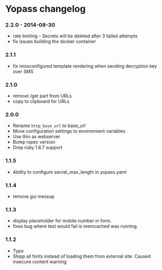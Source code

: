 # Yopass changelog

### 2.2.0 - 2014-08-30

- rate limiting - Secrets will be deleted after 3 failed attempts
- fix issues building the docker container

### 2.1.1

- fix missconfigured template rendering when sending decryption key over SMS

### 2.1.0

- remove /get part from URLs
- copy to clipboard for URLs

### 2.0.0

- Rename `http_base_url` to base_url
- Move configuration settings to environment variables
- Use thin as webserver
- Bump rspec version
- Drop ruby 1.8.7 support

### 1.1.5
- Ability to configure secret_max_length in yopass.yaml

### 1.1.4
- remove gui messup

### 1.1.3

- display placeholder for mobile number in form.
- fixes bug where test would fail is memcached was running.

### 1.1.2

- Typo
- Shipp all fonts instead of loading them from external site. Caused insecure content warning

